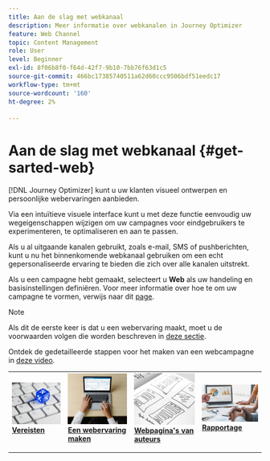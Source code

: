 ```yaml
---
title: Aan de slag met webkanaal
description: Meer informatie over webkanalen in Journey Optimizer
feature: Web Channel
topic: Content Management
role: User
level: Beginner
exl-id: 8f06b8f0-f64d-42f7-9b10-7bb76f63d1c5
source-git-commit: 466bc17385740511a62d60ccc9506bdf51eedc17
workflow-type: tm+mt
source-wordcount: '160'
ht-degree: 2%

---
```


# Aan de slag met webkanaal {#get-sarted-web}

[!DNL Journey Optimizer] kunt u uw klanten visueel ontwerpen en persoonlijke webervaringen aanbieden.

Via een intuïtieve visuele interface kunt u met deze functie eenvoudig uw wegeigenschappen wijzigen om uw campagnes voor eindgebruikers te experimenteren, te optimaliseren en aan te passen.

Als u al uitgaande kanalen gebruikt, zoals e-mail, SMS of pushberichten, kunt u nu het binnenkomende webkanaal gebruiken om een echt gepersonaliseerde ervaring te bieden die zich over alle kanalen uitstrekt.

Als u een campagne hebt gemaakt, selecteert u **Web** als uw handeling en basisinstellingen definiëren. Voor meer informatie over hoe te om uw campagne te vormen, verwijs naar dit [page](../campaigns/create-campaign.md#configure).

>[!NOTE]
>
>Als dit de eerste keer is dat u een webervaring maakt, moet u de voorwaarden volgen die worden beschreven in [deze sectie](web-prerequisites.md).

Ontdek de gedetailleerde stappen voor het maken van een webcampagne in [deze video](create-web.md#video).

<table style="table-layout:fixed"><tr style="border: 0;">
<td>
<a href="web-prerequisites.md">
<img alt="Lood" src="../assets/do-not-localize/web-prerequisites.jpg">
</a>
<div><a href="web-prerequisites.md"><strong>Vereisten</strong>
</div>
<p>
</td>
<td>
<a href="create-web.md">
<img alt="Onfrequent" src="../assets/do-not-localize/web-create.jpg">
</a>
<div>
<a href="create-web.md"><strong>Een webervaring maken</strong></a>
</div>
<p></td>
<td>
<a href="author-web.md">
<img alt="Validatie" src="../assets/do-not-localize/web-design.jpg">
</a>
<div>
<a href="author-web.md"><strong>Webpagina's van auteurs</strong></a>
</div>
<p>
</td>
<td>
<a href="../reports/campaign-global-report.md#web-tab.md">
<img alt="Validatie" src="../assets/do-not-localize/web-reporting.jpg">
</a>
<div>
<a href="../reports/campaign-global-report.md#web-tab"><strong>Rapportage</strong></a>
</div>
<p>
</td>
</tr></table>


